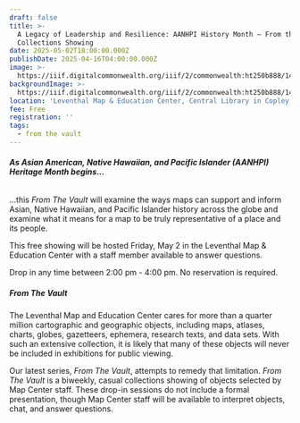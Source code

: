 ```yaml
---
draft: false
title: >-
  A Legacy of Leadership and Resilience: AANHPI History Month — From the Vault
  Collections Showing
date: 2025-05-02T18:00:00.000Z
publishDate: 2025-04-16T04:00:00.000Z
image: >-
  https://iiif.digitalcommonwealth.org/iiif/2/commonwealth:ht250b888/1422,189,7838,7093/2400,/0/default.jpg
backgroundImage: >-
  https://iiif.digitalcommonwealth.org/iiif/2/commonwealth:ht250b888/1422,189,7838,7093/2400,/0/default.jpg
location: 'Leventhal Map & Education Center, Central Library in Copley Square'
fee: Free
registration: ''
tags:
  - from the vault
---
```


###### ***As Asian American, Native Hawaiian, and Pacific Islander (AANHPI) Heritage Month begins...***

...this *From The Vault* will examine the ways maps can support and inform Asian, Native Hawaiian, and Pacific Islander history across the globe and examine what it means for a map to be truly representative of a place and its people.

This free showing will be hosted Friday, May 2 in the Leventhal Map & Education Center with a staff member available to answer questions.

Drop in any time between 2:00 pm - 4:00 pm. No reservation is required.

##### ***From The Vault***

The Leventhal Map and Education Center cares for more than a quarter million cartographic and geographic objects, including maps, atlases, charts, globes, gazetteers, ephemera, research texts, and data sets. With such an extensive collection, it is likely that many of these objects will never be included in exhibitions for public viewing.

Our latest series, *From The Vault*, attempts to remedy that limitation. *From The Vault* is a biweekly, casual collections showing of objects selected by Map Center staff. These drop-in sessions do not include a formal presentation, though Map Center staff will be available to interpret objects, chat, and answer questions.

